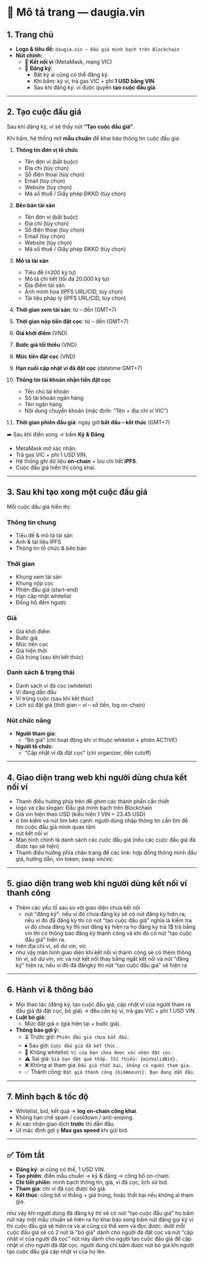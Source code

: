 # 📑 Mô tả trang — daugia.vin

## 1. Trang chủ
- **Logo & tiêu đề:** `daugia.vin — Đấu giá minh bạch trên Blockchain`
- **Nút chính:**
  - 🔗 **Kết nối ví** (MetaMask, mạng VIC)
  - 📝 **Đăng ký**:  
    - Bất kỳ ai cũng có thể đăng ký.  
    - Khi bấm: ký ví, trả gas VIC + phí **1 USD bằng VIN**.  
    - Sau khi đăng ký: ví được quyền **tạo cuộc đấu giá**.

---

## 2. Tạo cuộc đấu giá
Sau khi đăng ký, ví sẽ thấy nút **“Tạo cuộc đấu giá”**.  

Khi bấm, hệ thống mở **mẫu chuẩn** để khai báo thông tin cuộc đấu giá:

1. **Thông tin đơn vị tổ chức**
   - Tên đơn vị (bắt buộc)  
   - Địa chỉ (tùy chọn)
   - Số điện thoại (tùy chọn)
   - Email (tùy chọn)  
   - Website (tùy chọn)  
   - Mã số thuế / Giấy phép ĐKKD (tùy chọn)

2. **Bên bán tài sản**
   - Tên đơn vị (bắt buộc)  
   - Địa chỉ (tùy chọn)
   - Số điện thoại (tùy chọn)
   - Email (tùy chọn)  
   - Website (tùy chọn)  
   - Mã số thuế / Giấy phép ĐKKD (tùy chọn)
     
3. **Mô tả tài sản**
   - Tiêu đề (≤200 ký tự)  
   - Mô tả chi tiết (tối đa 20.000 ký tự)  
   - Địa điểm tài sản  
   - Ảnh minh họa (IPFS URL/CID, tùy chọn)  
   - Tài liệu pháp lý (IPFS URL/CID, tùy chọn)

4. **Thời gian xem tài sản**: từ – đến (GMT+7)

5. **Thời gian nộp tiền đặt cọc**: từ – đến (GMT+7)

6. **Giá khởi điểm** (VND)

7. **Bước giá tối thiểu** (VND)

8. **Mức tiền đặt cọc** (VND)

9. **Hạn cuối cập nhật ví đã đặt cọc** (datetime GMT+7)

10. **Thông tin tài khoản nhận tiền đặt cọc**
    - Tên chủ tài khoản  
    - Số tài khoản ngân hàng  
    - Tên ngân hàng  
    - Nội dung chuyển khoản (mặc định: “Tên + địa chỉ ví VIC”)

11. **Thời gian phiên đấu giá**: ngày giờ **bắt đầu – kết thúc** (GMT+7)

➡️ Sau khi điền xong → bấm **Ký & Đăng**  
- MetaMask mở xác nhận.  
- Trả gas VIC + phí 1 USD VIN.  
- Hệ thống ghi dữ liệu **on-chain** + lưu chi tiết **IPFS**.  
- Cuộc đấu giá hiển thị công khai.

---

## 3. Sau khi tạo xong một cuộc đấu giá
Mỗi cuộc đấu giá hiển thị:

### Thông tin chung
- Tiêu đề & mô tả tài sản  
- Ảnh & tài liệu IPFS  
- Thông tin tổ chức & bên bán  

### Thời gian
- Khung xem tài sản  
- Khung nộp cọc  
- Phiên đấu giá (start–end)  
- Hạn cập nhật whitelist  
- Đồng hồ đếm ngược  

### Giá
- Giá khởi điểm  
- Bước giá  
- Mức tiền cọc  
- Giá hiện thời  
- Giá trúng (sau khi kết thúc)  

### Danh sách & trạng thái
- Danh sách ví đã cọc (whitelist)  
- Ví đang dẫn đầu  
- Ví trúng cuộc (sau khi kết thúc)  
- Lịch sử đặt giá (thời gian – ví – số tiền, log on-chain)  

### Nút chức năng
- **Người tham gia**:  
  - “Bỏ giá” (chỉ hoạt động khi ví thuộc whitelist + phiên ACTIVE)
- **Người tổ chức**:  
  - “Cập nhật ví đã đặt cọc” (chỉ organizer, đến cutoff)

---

## 4. Giao diện trang web khi người dùng chưa kết nối ví
- Thanh điều hướng phía trên để ghim các thành phần cần thiết  
- logo và câu slogan: Đấu giá minh bạch trên Blockchain
- Giá vin hiện theo USD (kiểu hiện 1 VIN = 23.45 USD)
- ô tìm kiếm và nút tìm bên cạnh: người dùng nhập thông tin cần tìm để tìm cuộc đấu giá mình quan tâm
- nút kết nối ví
- Màn hình chính là danh sách các cuộc đấu giá (nếu các cuộc đấu giá đã được tạo sẽ hiện)
- Thanh điều hướng phía chân trang để các link: hợp đồng thông minh đấu giá, hướng dẫn, vin token; swap vin/vic
---

## 5. giao diện trang web khi người dùng kết nối ví thanh công
- Thêm các yếu tố sau so với giao diện chưa kết nối
  - nút "đăng ký": nếu ví đó chưa đăng ký sẽ có nút đăng ký hiện ra; nếu ví đó đã đăng ký thì có nút "tạo cuộc đấu giá" nghĩa là kiểm tra ví đó chưa đăng ký thì nút đăng ký hiện ra họ đăng ký trả 1$ trả bằng vin thì có thông báo đăng ký thành công và khi đó có nút "tạo cuộc đấu giá" hiện ra.  
-   hiện địa chỉ ví, số dư vin, vic
- như vậy màn hình giao diện khi kết nối ví thành công sẽ có thêm thông tin ví, số dư vin, vic và nút kết nối thay bằng ngắt kết nối và nút "đăng ký" hiện ra; nếu ví đó đã đăngký thì nút "tạo cuộc đấu giá" sẽ hiện ra

---

## 6. Hành vi & thông báo
- Mọi thao tác (đăng ký, tạo cuộc đấu giá, cập nhật ví của người tham ra đấu giá đã đặt cọc, bỏ giá) → đều cần ký ví, trả gas VIC + phí 1 USD VIN.  
- **Luật bỏ giá:**  
  - Mức đặt giá ≥ (giá hiện tại + bước giá).  
- **Thông báo gợi ý:**
  - ⏳ Trước giờ: `Phiên đấu giá chưa bắt đầu.`  
  - ⏹ Sau giờ: `Cuộc đấu giá đã kết thúc.`  
  - 🚫 Không whitelist: `Ví của bạn chưa được xác nhận đặt cọc.`  
  - ⚠️ Sai giá: `Giá bạn đặt quá thấp. Tối thiểu: {minValidBid}.`  
  - ❌ Không ai tham gia: `Đấu giá thất bại, không có người tham gia.`  
  - ✅ Thành công: `Đặt giá thành công {bidAmount}. Bạn đang dẫn đầu.`

---

## 7. Minh bạch & tốc độ
- Whitelist, bid, kết quả → **log on-chain công khai**.  
- Không hạn chế spam / cooldown / anti-sniping.  
- Ai xác nhận giao dịch **trước** thì dẫn đầu.  
- UI mặc định gợi ý **Max gas speed** khi gửi bid.

---

## ✅ Tóm tắt
- **Đăng ký**: ai cũng có thể, 1 USD VIN.  
- **Tạo phiên**: điền mẫu chuẩn → ký & đăng → công bố on-chain.  
- **Chi tiết phiên**: minh bạch thông tin, giá, ví đã cọc, lịch sử bid.  
- **Tham gia**: chỉ ví đã cọc được bỏ giá.  
- **Kết thúc**: công bố ví thắng + giá trúng, hoặc thất bại nếu không ai tham gia.  

như vậy khi người dùng đã đăng ký thì sẽ có nút "tạo cuộc đấu giá" họ bấm nút này một mẫu chuẩn sẽ hiện ra họ khai báo xong bấm nút đăng gọi ký ví thì cuộc đấu giá sẽ hiện ra và ai cũng có thể xem và đọc được. dưới mỗi cuộc đấu giá sẽ có 2 nút là "bỏ giá" dành cho người đã đặt cọc và nút "cập nhật ví của người đã cọc" nút này dành cho người tạo cuộc đấu giá để cập nhật ví cho người đã đặt cọc. người dùng chỉ bấm được nút bỏ giá khi người tạo cuộc đấu giá cập nhật ví của họ lên.
